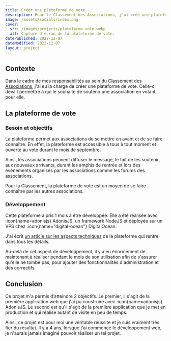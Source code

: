 ```yaml
---
title: Créer une plateforme de vote
description: Pour le Classement des Associations, j'ai créé une plateforme de vote de A à Z !
image: /assets/socials/index.png
cover:
  src: /images/projects/plateforme-vote.webp
  alt: Capture d'écran de la plateforme de vote.
datePublished: 2022-12-07
dateModified: 2022-12-07
layout: project
---
```


## Contexte

Dans le cadre de mes [responsabilités au sein du Classement des Associations](../4.experience/responsable-classement-des-associations.md), j'ai eu la charge de créer une plateforme de vote. Celle-ci devait permettre à qui le souhaite de soutenir une association en votant pour elle.

## La plateforme de vote

### Besoin et objectifs

La plateforme permet aux associations de se mettre en avant et de se faire connaître. En effet, la plateforme est accessible à tous à tout moment et ouverte au vote durant le mois de septembre.

Ainsi, les associations peuvent diffuser le message, le fait de les soutenir, aux nouveaux arrivants, durant les amphis de rentrée et lors des événements organisés par les associations comme les forums des associations.

Pour la Classement, la plateforme de vote est un moyen de se faire connaître par les autres associations.

### Développement

Cette plateforme a pris 1 mois à être développée. Elle a été réalisée avec :icon{name=adonisjs} AdonisJS, un framework NodeJS et déployée sur un VPS chez :icon{name="digital-ocean"} DigitalOcean.

J'ai écrit [un article sur les aspects techniques](../3.articles/la-plateforme-de-vote-du-classement-des-associations.md) de la plateforme qui rentre dans tous les détails.

Au-delà de cet aspect de développement, il y a eu énormément de maintenant à réaliser pendant le mois de son utilisation afin de s'assurer qu'elle ne tombe pas, pour ajouter des fonctionnalités d'administration et des correctifs.

## Conclusion

Ce projet m'a permis d’atteindre 2 objectifs. Le premier, il s'agit de la première application web que j'ai pu construire avec :icon{name=adonisjs} AdonisJS. Le second est qu'il s'agit de la première application que je met en production et qui réalise autant de visite en peu de temps.

Ainsi, ce projet est pour moi une véritable réussite et je suis vraiment très fier du résultat. Il y a 4 ans, lorsque j'ai commencé le développement web, je n'aurais jamais imaginé pouvoir réaliser un tel projet.
